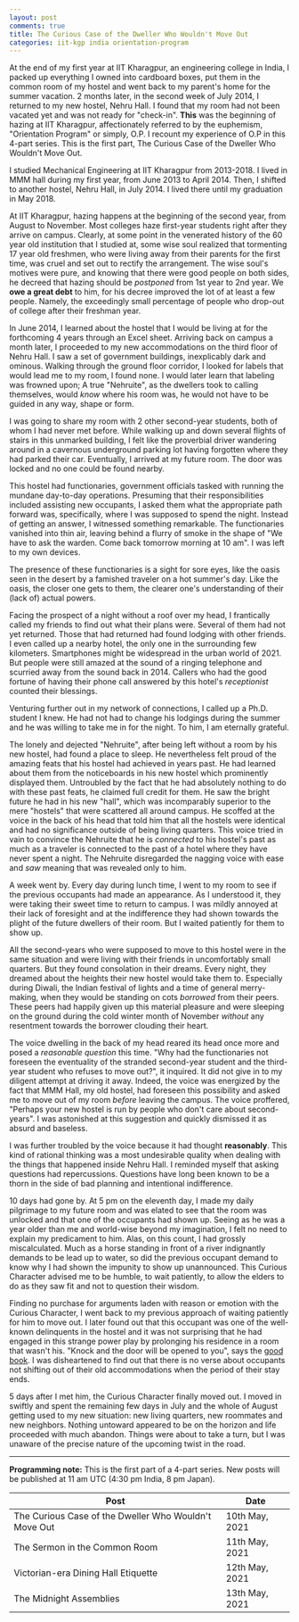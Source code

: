 ```yaml
---
layout: post
comments: true
title: The Curious Case of the Dweller Who Wouldn't Move Out
categories: iit-kgp india orientation-program
---
```


At the end of my first year at IIT Kharagpur, an engineering college in India, I packed up
everything I owned into cardboard boxes, put them in the common room of my hostel and went back to
my parent's home for the summer vacation. 2 months later, in the second week of July 2014, I
returned to my new hostel, Nehru Hall. I found that my room had not been vacated yet and was not
ready for "check-in". **This** was the beginning of hazing at IIT Kharagpur, affectionately referred
to by the euphemism, "Orientation Program" or simply, O.P. I recount my experience of O.P in this
4-part series. This is the first part, The Curious Case of the Dweller Who Wouldn't Move Out.

<!--more-->

I studied Mechanical Engineering at IIT Kharagpur from 2013-2018. I lived in MMM hall during my
first year, from June 2013 to April 2014. Then, I shifted to another hostel, Nehru Hall, in
July 2014. I lived there until my graduation in May 2018.

At IIT Kharagpur, hazing happens at the beginning of the second year, from August to November. Most
colleges haze first-year students right after they arrive on campus. Clearly, at some point in the
venerated history of the 60 year old institution that I studied at, some wise soul realized that
tormenting 17 year old freshmen, who were living away from their parents for the first time, was
cruel and set out to rectify the arrangement. The wise soul's motives were pure, and knowing that
there were good people on both sides, he decreed that hazing should be _postponed_ from 1st year to
2nd year. We **owe a great debt** to him, for his decree improved the lot of at least a few
people. Namely, the exceedingly small percentage of people who drop-out of college after their
freshman year.

In June 2014, I learned about the hostel that I would be living at for the forthcoming 4 years
through an Excel sheet. Arriving back on campus a month later, I proceeded to my new accommodations
on the third floor of Nehru Hall. I saw a set of government buildings, inexplicably dark and
ominous. Walking through the ground floor corridor, I looked for labels that would lead me to my
room, I found none. I would later learn that labeling was frowned upon; A true "Nehruite", as the
dwellers took to calling themselves, would _know_ where his room was, he would not have to be guided
in any way, shape or form.

I was going to share my room with 2 other second-year students, both of whom I had never met
before. While walking up and down several flights of stairs in this unmarked building, I felt like
the proverbial driver wandering around in a cavernous underground parking lot having forgotten where
they had parked their car. Eventually, I arrived at my future room. The door was locked and no one
could be found nearby.

This hostel had functionaries, government officials tasked with running the mundane day-to-day
operations. Presuming that their responsibilities included assisting new occupants, I asked them
what the appropriate path forward was, specifically, where I was supposed to spend the
night. Instead of getting an answer, I witnessed something remarkable. The functionaries vanished
into thin air, leaving behind a flurry of smoke in the shape of "We have to ask the warden. Come
back tomorrow morning at 10 am". I was left to my own devices.

The presence of these functionaries is a sight for sore eyes, like the oasis seen in the desert by a
famished traveler on a hot summer's day. Like the oasis, the closer one gets to them, the clearer
one's understanding of their (lack of) actual powers.

Facing the prospect of a night without a roof over my head, I frantically called my friends to find
out what their plans were. Several of them had not yet returned. Those that had returned had found
lodging with other friends. I even called up a nearby hotel, the only one in the surrounding few
kilometers. Smartphones might be widespread in the urban world of 2021. But people were still amazed
at the sound of a ringing telephone and scurried away from the sound back in 2014. Callers who had
the good fortune of having their phone call answered by this hotel's _receptionist_ counted their
blessings.

Venturing further out in my network of connections, I called up a Ph.D. student I knew. He had not
had to change his lodgings during the summer and he was willing to take me in for the night. To him,
I am eternally grateful.

The lonely and dejected "Nehruite", after being left without a room by his new hostel, had found a
place to sleep. He nevertheless felt proud of the amazing feats that his hostel had achieved in
years past. He had learned about them from the noticeboards in his new hostel which prominently
displayed them. Untroubled by the fact that he had absolutely nothing to do with these past feats,
he claimed full credit for them. He saw the bright future he had in his new "hall", which was
incomparably superior to the mere "hostels" that were scattered all around campus. He scoffed at the
voice in the back of his head that told him that all the hostels were identical and had no
significance outside of being living quarters. This voice tried in vain to convince the Nehruite
that he is _connected_ to his hostel's past as much as a traveler is connected to the past of a
hotel where they have never spent a night. The Nehruite disregarded the nagging voice with ease and
_saw_ meaning that was revealed only to him.

A week went by. Every day during lunch time, I went to my room to see if the previous occupants had
made an appearance. As I understood it, they were taking their sweet time to return to campus. I was
mildly annoyed at their lack of foresight and at the indifference they had shown towards the plight
of the future dwellers of their room. But I waited patiently for them to show up.

All the second-years who were supposed to move to this hostel were in the same situation and were
living with their friends in uncomfortably small quarters. But they found consolation in their
dreams. Every night, they dreamed about the heights their new hostel would take them to. Especially
during Diwali, the Indian festival of lights and a time of general merry-making, when they would be
standing on cots _borrowed_ from their peers. These peers had happily given up this material
pleasure and were sleeping on the ground during the cold winter month of November _without_
any resentment towards the borrower clouding their heart.

The voice dwelling in the back of my head reared its head once more and posed a _reasonable
question_ this time. "Why had the functionaries not foreseen the eventuality of the stranded
second-year student and the third-year student who refuses to move out?", it inquired. It did not
give in to my diligent attempt at driving it away. Indeed, the voice was energized by the fact that
MMM Hall, my old hostel, had foreseen this possibility and asked me to move out of my room _before_
leaving the campus. The voice proffered, "Perhaps your new hostel is run by people who don't care
about second-years". I was astonished at this suggestion and quickly dismissed it as absurd and
baseless.

I was further troubled by the voice because it had thought **reasonably**. This kind of rational
thinking was a most undesirable quality when dealing with the things that happened inside Nehru
Hall. I reminded myself that asking questions had repercussions. Questions have long been known to
be a thorn in the side of bad planning and intentional indifference.

10 days had gone by. At 5 pm on the eleventh day, I made my daily pilgrimage to my future room and
was elated to see that the room was unlocked and that one of the occupants had shown up. Seeing as
he was a year older than me and world-wise beyond my imagination, I felt no need to explain my
predicament to him. Alas, on this count, I had grossly miscalculated. Much as a horse standing in
front of a river indignantly demands to be lead up to water, so did the previous occupant demand to
know why I had shown the impunity to show up unannounced. This Curious Character advised me to be
humble, to wait patiently, to allow the elders to do as they saw fit and not to question their
wisdom.

Finding no purchase for arguments laden with reason or emotion with the Curious Character, I went
back to my previous approach of waiting patiently for him to move out. I later found out that this
occupant was one of the well-known delinquents in the hostel and it was not surprising that he had
engaged in this strange power play by prolonging his residence in a room that wasn't his. "Knock and
the door will be opened to you", says the [good book](https://www.biblehub.com/matthew/7-7.htm). I was disheartened to find out that there is no
verse about occupants not shifting out of their old accommodations when the period of their stay
ends.

5 days after I met him, the Curious Character finally moved out. I moved in swiftly and spent the
remaining few days in July and the whole of August getting used to my new situation: new living
quarters, new roommates and new neighbors. Nothing untoward appeared to be on the horizon and life
proceeded with much abandon. Things were about to take a turn, but I was unaware of the precise
nature of the upcoming twist in the road.

---

**Programming note:** This is the first part of a 4-part series. New posts will be published at 11 am
UTC (4:30 pm India, 8 pm Japan).

| Post                                                  | Date           |
|-------------------------------------------------------|----------------|
| The Curious Case of the Dweller Who Wouldn't Move Out | 10th May, 2021 |
| The Sermon in the Common Room                         | 11th May, 2021 |
| Victorian-era Dining Hall Etiquette                   | 12th May, 2021 |
| The Midnight Assemblies                               | 13th May, 2021 |
